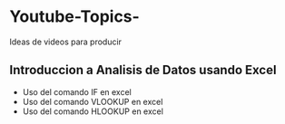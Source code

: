 # Youtube-Topics-
Ideas de videos para producir
## Introduccion a Analisis de Datos usando Excel

* Uso del comando IF en excel
* Uso del comando VLOOKUP en excel
* Uso del comando HLOOKUP en excel
